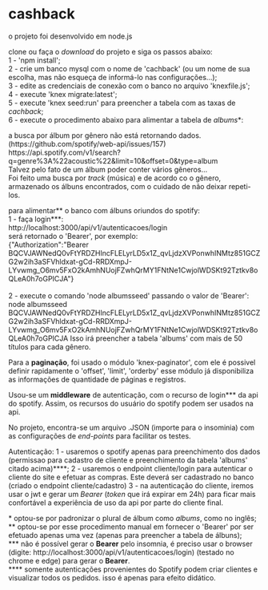 # cashback
<p>
o projeto foi desenvolvido em node.js
<p>
clone ou faça o <i>download</i> do projeto e siga os passos abaixo:<br>
1 - 'npm install';<br>
2 - crie um banco mysql com o nome de 'cachback' (ou um nome de sua escolha, mas não esqueça de informá-lo nas configurações...);<br>
3 - edite as credenciais de conexão com o banco no arquivo 'knexfile.js';<br>
4 - execute 'knex migrate:latest';<br>
 5 - execute 'knex seed:run' para preencher a tabela com as taxas de <i>cachback</i>;<br>
 6 - execute o procedimento abaixo para alimentar a tabela de <i>albums</i>*:<br>
<p>
a busca por álbum por gênero não está retornando dados. (https://github.com/spotify/web-api/issues/157)<br>
https://api.spotify.com/v1/search?q=genre%3A%22acoustic%22&limit=10&offset=0&type=album<br>
 Talvez pelo fato de um álbum poder conter vários gêneros...
<br>
 Foi feito uma busca por <i>track</i> (música) e de acordo co o gênero, armazenado os álbuns encontrados, com o cuidado de não deixar repeti-los.<br>
<p>
para alimentar** o banco com álbuns oriundos do spotify:<br>
1 - faça login***:<br>
http://localhost:3000/api/v1/autenticacoes/login<br>
será retornado o 'Bearer', por exemplo:<br>
{"Authorization":"Bearer BQCVJAWNedQ0vFtYRDZHlncFLELyrLD5x1Z_qvLjdzXVPonwhINMtz851GCZG2w2ih3aSFVhldxat-gCd-RRDXmpJ-LYvwmg_O6mv5FxO2kAmhNUojFZwhQrMY1FNtNe1CwjolWDSKt92Tztkv8oQLeA0h7oGPICJA"}<br>
<br>
2 - execute o comando 'node albumsseed' passando o valor de 'Bearer':
node albumsseed BQCVJAWNedQ0vFtYRDZHlncFLELyrLD5x1Z_qvLjdzXVPonwhINMtz851GCZG2w2ih3aSFVhldxat-gCd-RRDXmpJ-LYvwmg_O6mv5FxO2kAmhNUojFZwhQrMY1FNtNe1CwjolWDSKt92Tztkv8oQLeA0h7oGPICJA
Isso irá preencher a tabela 'albums' com mais de 50 títulos para cada gênero.<br>
<p>
 Para a <strong>paginação</strong>, foi usado o módulo 'knex-paginator', com ele é possivel definir rapidamente o 'offset', 'limit', 'orderby' esse módulo já disponibiliza as informações de quantidade de páginas e registros.
<p>
  Usou-se um <strong>middleware</strong> de autenticação, com o recurso de login*** da api do spotify. Assim, os recursos do usuário do spotify podem ser usados na api.
<p>  
  No projeto, encontra-se um arquivo .JSON (importe para o insominia) com as configurações de <i>end-points</i> para facilitar os testes.
  <p>
  Autenticação:
1 - usaremos o spotify apenas para preenchimento dos dados (permissao para cadastro de cliente e preenchimento da tabela 'albums' citado acima)****;
2 - usaremos o endpoint cliente/login para autenticar o cliente do site e efetuar as compras. Este deverá ser cadastrado no banco (criado o endpoint cliente/cadastro)
3 - na autenticação do cliente, iremos usar o jwt e gerar um <i>Bearer</i> (<i>token</i> que irá expirar em 24h) para ficar mais confortável a experiência de uso da api por parte do cliente final.
<p>
   &#42; optou-se por padronizar o plural de álbum como <i>albums</i>, como no inglês;<br>
** optou-se por esse procedimento manual em fornecer o 'Bearer' por ser efetuado apenas uma vez (apenas para preencher a tabela de álbuns);<br>
*** não é possível gerar o <strong>Bearer</strong> pelo insomnia, é preciso usar o browser (digite: http://localhost:3000/api/v1/autenticacoes/login) (testado no chrome e edge)  para gerar o <strong>Bearer</strong>.<br>
**** somente autenticações provenientes do Spotify podem criar clientes e visualizar todos os pedidos. isso é apenas para efeito didático.

